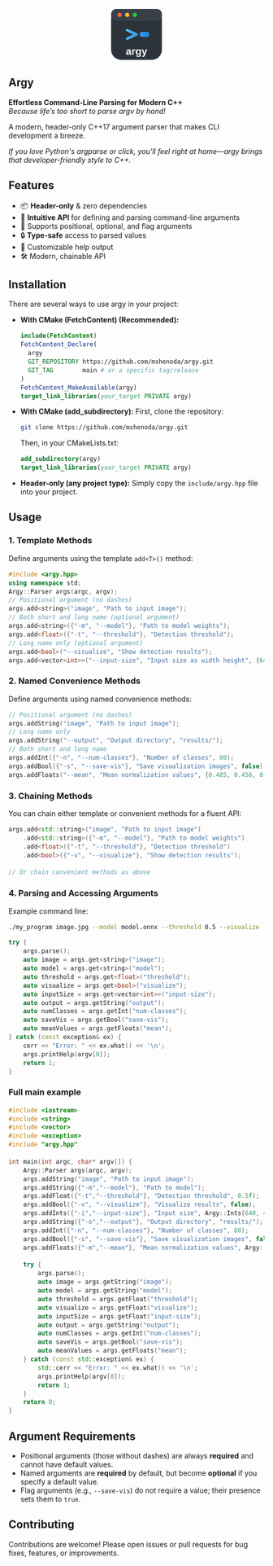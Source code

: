 <p align="center">
  <img src="logo.svg" alt="argy logo" width="100"/>
</p>

## Argy
**Effortless Command-Line Parsing for Modern C++**  
*Because life’s too short to parse argv by hand!*

A modern, header-only C++17 argument parser that makes CLI development a breeze.

*If you love Python's argparse or click, you'll feel right at home—argy brings that developer-friendly style to C++.*


## Features
- 📦 **Header-only** & zero dependencies
- 🧩 **Intuitive API** for defining and parsing command-line arguments
- 🎯 Supports positional, optional, and flag arguments
- 🔒 **Type-safe** access to parsed values
- 📝 Customizable help output
- 🛠️ Modern, chainable API

## Installation

There are several ways to use argy in your project:

- **With CMake (FetchContent) (Recommended):**
  ```cmake
  include(FetchContent)
  FetchContent_Declare(
    argy
    GIT_REPOSITORY https://github.com/mshenoda/argy.git
    GIT_TAG        main # or a specific tag/release
  )
  FetchContent_MakeAvailable(argy)
  target_link_libraries(your_target PRIVATE argy)
  ```

- **With CMake (add_subdirectory):**
  First, clone the repository:
  ```sh
  git clone https://github.com/mshenoda/argy.git
  ```
  Then, in your CMakeLists.txt:
  ```cmake
  add_subdirectory(argy)
  target_link_libraries(your_target PRIVATE argy)
  ```

- **Header-only (any project type):** Simply copy the `include/argy.hpp` file into your project.

## Usage

### 1. Template Methods
Define arguments using the template `add<T>()` method:
```cpp
#include <argy.hpp>
using namespace std;
Argy::Parser args(argc, argv);
// Positional argument (no dashes)
args.add<string>("image", "Path to input image");
// Both short and long name (optional argument)
args.add<string>({"-m", "--model"}, "Path to model weights");
args.add<float>({"-t", "--threshold"}, "Detection threshold");
// Long name only (optional argument)
args.add<bool>("--visualize", "Show detection results");
args.add<vector<int>>("--input-size", "Input size as width height", {640, 480});
```

### 2. Named Convenience Methods
Define arguments using named convenience methods:
```cpp
// Positional argument (no dashes)
args.addString("image", "Path to input image");
// Long name only
args.addString("--output", "Output directory", "results/");
// Both short and long name
args.addInt({"-n", "--num-classes"}, "Number of classes", 80);
args.addBool({"-s", "--save-vis"}, "Save visualization images", false);
args.addFloats("--mean", "Mean normalization values", {0.485, 0.456, 0.406});
```

### 3. Chaining Methods
You can chain either template or convenient methods for a fluent API:
```cpp
args.add<std::string>("image", "Path to input image")
    .add<std::string>({"-m", "--model"}, "Path to model weights")
    .add<float>({"-t", "--threshold"}, "Detection threshold")
    .add<bool>({"-v", "--visualize"}, "Show detection results");

// Or chain convenient methods as above
```

### 4. Parsing and Accessing Arguments

Example command line:
```sh
./my_program image.jpg --model model.onnx --threshold 0.5 --visualize --input-size 640 480
```

```cpp
try {
    args.parse();
    auto image = args.get<string>("image");
    auto model = args.get<string>("model");
    auto threshold = args.get<float>("threshold");
    auto visualize = args.get<bool>("visualize");
    auto inputSize = args.get<vector<int>>("input-size");
    auto output = args.getString("output");
    auto numClasses = args.getInt("num-classes");
    auto saveVis = args.getBool("save-vis");
    auto meanValues = args.getFloats("mean");
} catch (const exception& ex) {
    cerr << "Error: " << ex.what() << '\n';
    args.printHelp(argv[0]);
    return 1;
}
```


### Full main example
```cpp
#include <iostream>
#include <string>
#include <vector>
#include <exception>
#include "argy.hpp"

int main(int argc, char* argv[]) {
    Argy::Parser args(argc, argv);
    args.addString("image", "Path to input image");
    args.addString({"-m","--model"}, "Path to model");
    args.addFloat({"-t","--threshold"}, "Detection threshold", 0.5f);
    args.addBool({"-v", "--visualize"}, "Visualize results", false);
    args.addInts({"-i","--input-size"}, "Input size", Argy::Ints{640, 480});
    args.addString({"-o","--output"}, "Output directory", "results/");
    args.addInt({"-n", "--num-classes"}, "Number of classes", 80);
    args.addBool({"-s", "--save-vis"}, "Save visualization images", false);
    args.addFloats({"-m","--mean"}, "Mean normalization values", Argy::Floats{0.48f, 0.45f, 0.40f});

    try {
        args.parse();
        auto image = args.getString("image");
        auto model = args.getString("model");
        auto threshold = args.getFloat("threshold");
        auto visualize = args.getFloat("visualize");
        auto inputSize = args.getFloat("input-size");
        auto output = args.getString("output");
        auto numClasses = args.getInt("num-classes");
        auto saveVis = args.getBool("save-vis");
        auto meanValues = args.getFloats("mean");
    } catch (const std::exception& ex) {
        std::cerr << "Error: " << ex.what() << '\n';
        args.printHelp(argv[0]);
        return 1;
    }
    return 0;
}
```

## Argument Requirements

- Positional arguments (those without dashes) are always **required** and cannot have default values.
- Named arguments are **required** by default, but become **optional** if you specify a default value.
- Flag arguments (e.g., `--save-vis`) do not require a value; their presence sets them to `true`.

## Contributing
Contributions are welcome! Please open issues or pull requests for bug fixes, features, or improvements.
